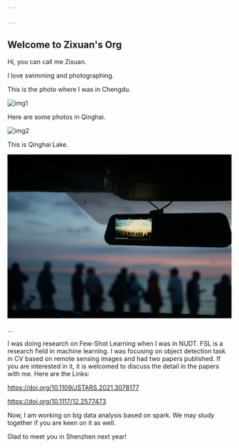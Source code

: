 ```yaml
---

---
```


## Welcome to Zixuan's Org

Hi, you can call me Zixuan.

I love swimming and photographing.  

This is the photo where I was in Chengdu.

![img1](images/img1.jpeg)

Here are some photos in Qinghai.

![img2](images/img2.jpeg)

This is Qinghai Lake.

![](images/img3.jpeg)

...

I was doing research on Few-Shot Learning when I was in NUDT. FSL is a research field in machine learning. I was focusing on object detection task in CV based on remote sensing images and had two papers published. If you are interested in it, it is welcomed to discuss the detail in the papers with me. Here are the Links:

https://doi.org/10.1109/JSTARS.2021.3078177

https://doi.org/10.1117/12.2577473

Now, I am working on big data analysis based on spark. We may study together if you are keen on it as well.

Glad to meet you in Shenzhen next year!

